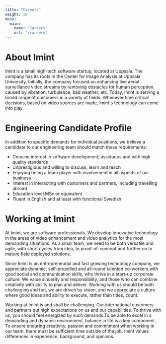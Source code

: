 ```yaml
---
title: "Careers"
weight: 10
menu:
  main:
    name: "Careers"
    url: "/careers"
---
```

# About Imint

Imint is a small high-tech software startup, located at Uppsala. The company has its roots in the Center for Image Analysis at Uppsala University. Initially, the company focused on enhancing live aerial surveillance video streams by removing obstacles for human perception, caused by vibration, turbulence, bad weather, etc. Today, Imint is serving a broad range of customers in a variety of fields. Whenever time critical decisions, based on video sources are made, Imint's technology can come into play.

# Engineering Candidate Profile

In addition to specific demands for individual positions, we believe a candidate to our engineering team should match these requirements:

- Genuine interest in software development; assiduous and with high quality standards
- Unprestigious and willing to discuss, learn and teach
- Enjoying being a team player with involvement in all aspects of our business
- Interest in interacting with customers and partners, including travelling abroad
- Education level MSc or equivalent
- Fluent in English and at least with functional Swedish

# Working at Imint

At Imint, we are software professionals. We develop innovative technology in the areas of video enhancement and video analytics for the most demanding situations. As a small team, we need to be both versatile and agile, with short cycles from idea, to proof-of-concept and further on to mature field deployed solutions.

Since Imint is an entrepreneurial and fast growing technology company, we appreciate dynamic, self-propelled and all-round talented co-workers with good social and communication skills, who thrive in a start-up corporate culture. We value sincerity and responsibility, and those who can combine creativity with ability to plan and deliver. Working with us should be both challenging and fun, we are driven by vision, and we appreciate a culture where good ideas and ability to execute, rather than titles, count.

Working at Imint is and shall be challenging. Our international customers and partners put high expectations on us and our capabilities. To thrive with us, you should feel energized by such demands.To be able to excel in a demanding and dynamic environment, balance in life is a key component. To ensure enduring creativity, passion and commitment when working in our team, there must be sufficient time outside of the job. Imint values differences in experience, background, and opinions.
